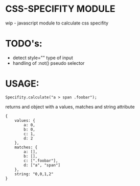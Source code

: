 CSS-SPECIFITY MODULE
====================

wip - javascript module to calculate css specifity


TODO's:
=======
- detect style="" type of input
- handling of :not() pseudo selector


USAGE:
======
    Specifity.calculate("a > span .foobar");

returns and object with a values, matches and string attribute

    {
        values: {
    		a: 0,
    		b: 0,
    		c: 1,
    		d: 2
    	},
    	matches: {
    		a: [],
    		b: [],
    		c: [".foobar"],
    		d: ["a", "span"]
    	},
    	string: "0,0,1,2"
    }
